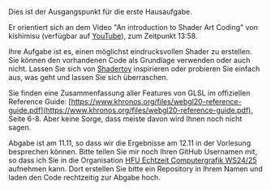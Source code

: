 Dies ist der Ausgangspunkt für die erste Hausaufgabe.

Er orientiert sich an dem Video "An introduction to Shader Art Coding" von kishimisu (verfügbar auf [YouTube](https://www.youtube.com/watch?v=f4s1h2YETNY&t=837s)), zum Zeitpunkt 13:58.

Ihre Aufgabe ist es, einen möglichst eindrucksvollen Shader zu erstellen. Sie können den vorhandenen Code als Grundlage verwenden oder auch nicht. Lassen Sie sich von [Shadertoy](https://www.shadertoy.com/) inspirieren oder probieren Sie einfach aus, was geht und lassen Sie sich überraschen.

Sie finden eine Zusammenfassung aller Features von GLSL im offiziellen Reference Guide: [https://www.khronos.org/files/webgl20-reference-guide.pdf](https://www.khronos.org/files/webgl20-reference-guide.pdf), Seite 6-8.
Aber keine Sorge, dass meiste davon wird Ihnen noch nicht sagen.

Abgabe ist am 11.11, so dass wir die Ergebnisse am 12.11 in der Vorlesung besprechen können.
Bitte teilen Sie mir noch Ihren GitHub Usernamen mit, so dass ich Sie in die Organisation [HFU Echtzeit Computergrafik WS24/25 ](https://github.com/Echtzeit-Computergrafik-WS24) aufnehmen kann. Dort erstellen Sie bitte ein Repository in Ihrem Namen und laden den Code rechtzeitig zur Abgabe hoch.
